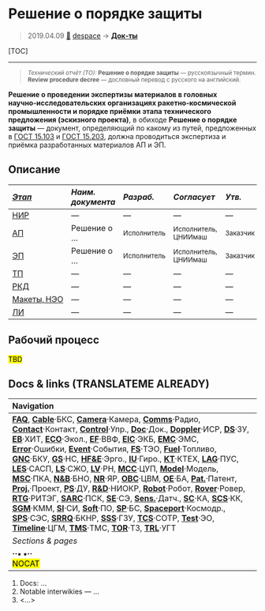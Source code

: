 # Решение о порядке защиты
> 2019.04.09 [🚀](../index/index.md) [despace](index.md) → **[Док‑ты](doc.md)**

[TOC]

---

> <small>*Технический отчёт (ТО):* **Решение о порядке защиты** — русскоязычный термин. **Review procedure decree** — дословный перевод с русского на английский.</small>

**Решение о проведении экспертизы материалов в головных научно‑исследовательских организациях ракетно‑космической промышленности и порядке приёмки этапа технического предложения (эскизного проекта)**, в обиходе **Решение о порядке защиты** — документ, определяющий по какому из путей, предложенных в [ГОСТ 15.103](гост_15_103.md) и [ГОСТ 15.203](гост_15_203.md), должна проводиться экспертиза и приёмка разработанных материалов АП и ЭП.



## Описание
|*[Этап](rnd.md)*|*Наим.<br> документа*|*Разраб.*|*Согласует*|*Утв.*|*Основание*|
|:--|:--|:--|:--|:--|:--|
|[НИР](rnd_0.md)|—|—|—|—|—|
|[АП](rnd_ap.md)|Решение о …|<small>Исполнитель</small>|<small>Исполнитель, ЦНИИмаш</small>|<small>Заказчик</small>|<small>[ГОСТ 15.103](гост_15_103.md) п.5.1.8</small>|
|[ЭП](rnd_ep.md)|Решение о …|<small>Исполнитель</small>|<small>Исполнитель, ЦНИИмаш</small>|<small>Заказчик</small>|<small>[ГОСТ 15.203](гост_15_203.md) п.5.2.8</small>|
|[ТП](rnd_tp.md)|—|—|—|—|—|
|[РКД](ркд.md)|—|—|—|—|—|
|[Макеты, НЭО](rnd_neo.md)|—|—|—|—|—|
|[ЛИ](rnd_e.md)|—|—|—|—|—|



## Рабочий процесс
<mark>TBD</mark>



<p style="page-break-after:always"> </p>

## Docs & links (TRANSLATEME ALREADY)
|Navigation|
|:--|
|**[FAQ](faq.md)**, **[Cable](cable.md)**·БКС, **[Camera](cam.md)**·Камера, **[Comms](comms.md)**·Радио, **[Contact](contact.md)**·Контакт, **[Control](control.md)**·Упр., **[Doc](doc.md)**·Док., **[Doppler](doppler.md)**·ИСР, **[DS](ds.md)**·ЗУ, **[EB](eb.md)**·ХИТ, **[ECO](ecology.md)**·Экол., **[EF](ef.md)**·ВВФ, **[ElC](elc.md)**·ЭКБ, **[EMC](emc.md)**·ЭМС, **[Error](error.md)**·Ошибки, **[Event](event.md)**·События, **[FS](fs.md)**·ТЭО, **[Fuel](fuel.md)**·Топливо, **[GNC](gnc.md)**·БКУ, **[GS](scs.md)**·НС, **[HF&E](hfe.md)**·Эрго., **[IU](iu.md)**·Гиро., **[KT](kt.md)**·КТЕХ, **[LAG](lag.md)**·ПУC, **[LES](les.md)**·САСП, **[LS](ls.md)**·СЖО, **[LV](lv.md)**·РН, **[MCC](mcc.md)**·ЦУП, **[Model](model.md)**·Модель, **[MSC](sc.md)**·ПКА, **[N&B](nnb.md)**·БНО, **[NR](nr.md)**·ЯР, **[OBC](obc.md)**·ЦВМ, **[OE](oe.md)**·БА, **[Pat.](патент.md)**·Патент, **[Proj.](project.md)**·Проект, **[PS](ps.md)**·ДУ, **[R&D](rnd.md)**·НИОКР, **[Robot](robotics.md)**·Робот, **[Rover](rover.md)**·Ровер, **[RTG](rtg.md)**·РИТЭГ, **[SARC](sarc.md)**·ПСК, **[SE](se.md)**·СЭ, **[Sens.](sensor.md)**·Датч., **[SC](sc.md)**·КА, **[SCS](scs.md)**·КК, **[SGM](sgm.md)**·КММ, **[SI](si.md)**·СИ, **[Soft](soft.md)**·ПО, **[SP](sp.md)**·БС, **[Spaceport](spaceport.md)**·Космодр., **[SPS](sps.md)**·СЭС, **[SRRQ](srrq.md)**·БКНР, **[SSS](sss.md)**·ГЗУ, **[TCS](tcs.md)**·СОТР, **[Test](test.md)**·ЭО, **[Timeline](timeline.md)**·ЦГМ, **[TMS](tms.md)**·ТМС, **[TOR](tor.md)**·ТЗ, **[TRL](trl.md)**·УГТ|
|*Sections & pages*|
|**··• [](.md) •··**<br> <mark>NOCAT</mark>|

   1. Docs: …
   1. Notable interwikies — …
   1. <…>
